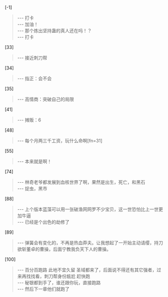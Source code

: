 
[-1] 
>--- 打卡<br>
>--- 加油！<br>
>--- 那个炼出坚持蛊的真人还在吗！？<br>
>--- 打卡<br>

[33] 
>--- 接近刺刀帮<br>

[34] 
>--- 指正：会不会<br>

[35] 
>--- 高情商：突破自己的局限<br>

[41] 
>--- 摊贩：6<br>

[48] 
>--- 每个月两三千工资，玩什么命啊[fn=31]<br>

[55] 
>--- 本来就是啊！<br>

[74] 
>--- 林奇老爷都发展到血核世界了啊，果然是出生，死亡，和黑石<br>
>--- 捉虫，黑市<br>

[88] 
>--- 上个版本蓝藻可以用一张破渔网网罗不少宝贝，这一世恐怕比上一世更加牛逼<br>
>--- 已经是个出色的劫修了<br>

[89] 
>--- 弹簧会有变化的，不再是热血莽夫。让我想起了一开始主动请缨，持刀欲斩董卓的曹操，后面宁教我负天下人的曹操。<br>

[100] 
>--- 百分百跑路
此地不宜久留
圣域都来了，后面说不得还有其它强者，过来再找找看，刺刀帮身份尴尬 赶快跑<br>
>--- 秘银都到手了，谁还跟你玩，直接跑路<br>
>--- 然后下一章他们就跑了<br>
